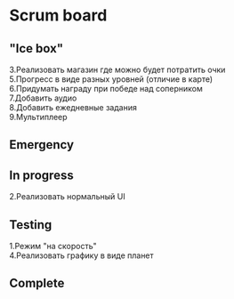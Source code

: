# Scrum board

"Ice box"
---------------------
3.Реализовать магазин где можно будет потратить очки  
5.Прогресс в виде разных уровней (отличие в карте)  
6.Придумать награду при победе над соперником  
7.Добавить аудио  
8.Добавить ежедневные задания  
9.Мультиплеер

Emergency
---------------------

In progress
---------------------
2.Реализовать нормальный UI  

Testing
---------------------
1.Режим "на скорость"  
4.Реализовать графику в виде планет  

Complete
---------------------

